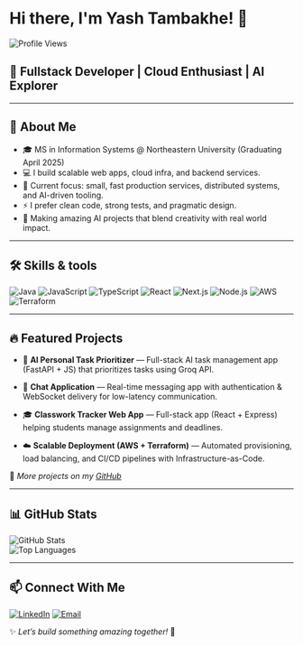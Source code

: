 # Hi there, I'm Yash Tambakhe! 👋  

![Profile Views](https://komarev.com/ghpvc/?username=yasshh17&color=blue)

## 🚀 **Fullstack Developer | Cloud Enthusiast | AI Explorer**

---

## 🌟 About Me  
- 🎓 MS in Information Systems @ Northeastern University (Graduating April 2025)  
- 💻 I build scalable web apps, cloud infra, and backend services.  
- 🔭 Current focus: small, fast production services, distributed systems, and AI-driven tooling.
- ⚡ I prefer clean code, strong tests, and pragmatic design. 
- 🤖 Making amazing AI projects that blend creativity with real world impact.

---

## 🛠️ Skills & tools

![Java](https://img.shields.io/badge/Java-ED8B00?style=for-the-badge&logo=openjdk&logoColor=white)
![JavaScript](https://img.shields.io/badge/JavaScript-F7DF1E?style=for-the-badge&logo=javascript&logoColor=black)
![TypeScript](https://img.shields.io/badge/TypeScript-3178C6?style=for-the-badge&logo=typescript&logoColor=white)
![React](https://img.shields.io/badge/React-61DAFB?style=for-the-badge&logo=react&logoColor=black)
![Next.js](https://img.shields.io/badge/Next.js-000000?style=for-the-badge&logo=next.js&logoColor=white)
![Node.js](https://img.shields.io/badge/Node.js-339933?style=for-the-badge&logo=node.js&logoColor=white)
![AWS](https://img.shields.io/badge/AWS-232F3E?style=for-the-badge&logo=amazonaws&logoColor=white)
![Terraform](https://img.shields.io/badge/Terraform-623CE4?style=for-the-badge&logo=terraform&logoColor=white)
 
---

## 🔥 Featured Projects  

- 🧠 **AI Personal Task Prioritizer** — Full-stack AI task management app (FastAPI + JS) that prioritizes tasks using Groq API.  

- 💬 **Chat Application** — Real-time messaging app with authentication & WebSocket delivery for low-latency communication.  

- 🎓 **Classwork Tracker Web App** — Full-stack app (React + Express) helping students manage assignments and deadlines.  

- ☁️ **Scalable Deployment (AWS + Terraform)** — Automated provisioning, load balancing, and CI/CD pipelines with Infrastructure-as-Code.  

📌 *More projects on my [GitHub](https://github.com/yasshh17?tab=repositories)*  

---

## 📊 GitHub Stats  

![GitHub Stats](https://github-readme-stats.vercel.app/api?username=yasshh17&show_icons=true&theme=tokyonight&hide_border=true)  
![Top Languages](https://github-readme-stats.vercel.app/api/top-langs/?username=yasshh17&layout=compact&theme=tokyonight&hide_border=true)  

---

## 📫 Connect With Me  

[![LinkedIn](https://img.shields.io/badge/LinkedIn-Yash_Tambakhe-blue?style=for-the-badge&logo=linkedin)](https://www.linkedin.com/in/yash-tambakhe/)
[![Email](https://img.shields.io/badge/Email-yashtambakhe@gmail.com-red?style=for-the-badge&logo=gmail&logoColor=white)](mailto:yashtambakhe@gmail.com) 

✨ *Let’s build something amazing together!* 🚀  
